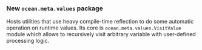 ### New `ocean.meta.values` package

Hosts utilities that use heavy compile-time reflection to do some automatic
operation on runtime values. Its core is `ocean.meta.values.VisitValue` module
which allows to recursively visit arbitrary variable with user-defined
processing logic.
